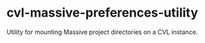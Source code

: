 cvl-massive-preferences-utility
===============================

Utility for mounting Massive project directories on a CVL instance.